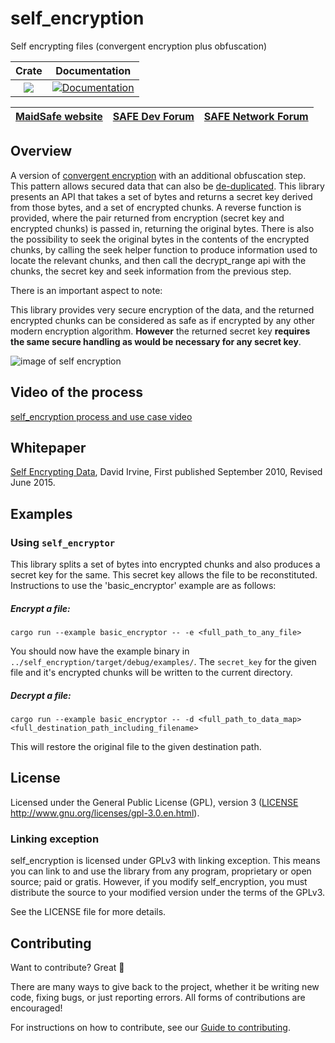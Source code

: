 # self_encryption

Self encrypting files (convergent encryption plus obfuscation)

|Crate|Documentation|
|:---:|:-----------:|
|[![](http://meritbadge.herokuapp.com/self_encryption)](https://crates.io/crates/self_encryption)|[![Documentation](https://docs.rs/self_encryption/badge.svg)](https://docs.rs/self_encryption)|

| [MaidSafe website](https://maidsafe.net) | [SAFE Dev Forum](https://forum.safedev.org) | [SAFE Network Forum](https://safenetforum.org) |
|:----------------------------------------:|:-------------------------------------------:|:----------------------------------------------:|

## Overview

A version of [convergent encryption](http://en.wikipedia.org/wiki/Convergent_encryption) with an additional obfuscation step. This pattern allows secured data that can also be [de-duplicated](http://en.wikipedia.org/wiki/Data_deduplication). This library presents an API that takes a set of bytes and returns a secret key derived from those bytes, and a set of encrypted chunks. 
A reverse function is provided, where the pair returned from encryption (secret key and encrypted chunks) is passed in, returning the original bytes.
There is also the possibility to seek the original bytes in the contents of the encrypted chunks, by calling the seek helper function to produce information used to locate the relevant chunks, and then call the decrypt_range api with the chunks, the secret key and seek information from the previous step.

There is an important aspect to note:

This library provides very secure encryption of the data, and the returned encrypted chunks can be considered as safe as if encrypted by any other modern encryption algorithm.
**However** the returned secret key **requires the same secure handling as would be necessary for any secret key**.

![image of self encryption](https://github.com/maidsafe/self_encryption/blob/master/img/self_encryption.png?raw=true)

## Video of the process
[self_encryption process and use case video](https://www.youtube.com/watch?v=Jnvwv4z17b4)

## Whitepaper

[Self Encrypting Data](https://docs.maidsafe.net/Whitepapers/pdf/SelfEncryptingData.pdf), David Irvine, First published September 2010, Revised June 2015.

## Examples

### Using `self_encryptor`

This library splits a set of bytes into encrypted chunks and also produces a secret key for the same. This secret key allows the file to be reconstituted. Instructions to use the 'basic_encryptor' example are as follows:

##### Encrypt a file:

    cargo run --example basic_encryptor -- -e <full_path_to_any_file>

You should now have the example binary in `../self_encryption/target/debug/examples/`. The `secret_key` for the given file and it's encrypted chunks will be written to the current directory.

##### Decrypt a file:

    cargo run --example basic_encryptor -- -d <full_path_to_data_map> <full_destination_path_including_filename>

This will restore the original file to the given destination path.

## License

Licensed under the General Public License (GPL), version 3 ([LICENSE](LICENSE) http://www.gnu.org/licenses/gpl-3.0.en.html).

### Linking exception

self_encryption is licensed under GPLv3 with linking exception. This means you can link to and use the library from any program, proprietary or open source; paid or gratis. However, if you modify self_encryption, you must distribute the source to your modified version under the terms of the GPLv3.

See the LICENSE file for more details.

## Contributing

Want to contribute? Great :tada:

There are many ways to give back to the project, whether it be writing new code, fixing bugs, or just reporting errors. All forms of contributions are encouraged!

For instructions on how to contribute, see our [Guide to contributing](https://github.com/maidsafe/QA/blob/master/CONTRIBUTING.md).
